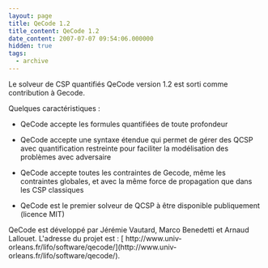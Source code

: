 ```yaml
---
layout: page
title: QeCode 1.2
title_content: QeCode 1.2
date_content: 2007-07-07 09:54:06.000000
hidden: true
tags:
  - archive
---
```

Le solveur de CSP quantifiés QeCode version 1.2 est sorti comme contribution à
Gecode.



Quelques caractéristiques :





  * QeCode accepte les formules quantifiées de toute profondeur


  * QeCode accepte une syntaxe étendue qui permet de gérer des QCSP avec quantification restreinte pour faciliter la modélisation des problèmes avec adversaire 


  * QeCode accepte toutes les contraintes de Gecode, même les contraintes globales, et avec la même force de propagation que dans les CSP classiques 


  * QeCode est le premier solveur de QCSP à être disponible publiquement (licence MIT) 




QeCode est développé par Jérémie Vautard, Marco Benedetti et Arnaud Lallouet.
L'adresse du projet est : [ http://www.univ-
orleans.fr/lifo/software/qecode/](http://www.univ-
orleans.fr/lifo/software/qecode/).

